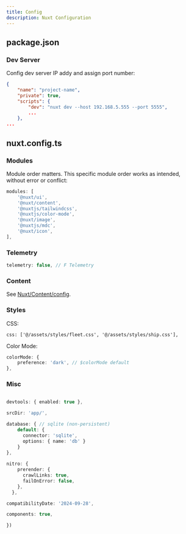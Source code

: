 ```yaml
---
title: Config
description: Nuxt Configuration
---
```


## package.json

### Dev Server

Config dev server IP addy and assign port number:

```json
{
    "name": "project-name",
    "private": true,
    "scripts": {
        "dev": "nuxt dev --host 192.168.5.555 --port 5555",
		...
    },
...
```

## nuxt.config.ts

### Modules

Module order matters.  This specific module order works as intended, without error or conflict: 

```ts
modules: [
    '@nuxt/ui',
    '@nuxt/content', 
    '@nuxtjs/tailwindcss', 
    '@nuxtjs/color-mode',
    '@nuxt/image', 
    '@nuxtjs/mdc', 
    '@nuxt/icon',
],
```

### Telemetry

```js
telemetry: false, // F Telemetry
```

### Content

See [Nuxt/Content/config](/content/1.frameworks/nuxt/content/config.md).

### Styles

CSS:

```TS
css: ['@/assets/styles/fleet.css', '@/assets/styles/ship.css'],
```

Color Mode:

```ts
colorMode: {
    preference: 'dark', // $colorMode default
},
```

### Misc

```ts

devtools: { enabled: true },

srcDir: 'app/',

database: { // sqlite (non-persistent)
    default: {
      connector: 'sqlite',
      options: { name: 'db' }
    }
},
      
nitro: {
    prerender: {
      crawlLinks: true,
      failOnError: false,
    },
  },

compatibilityDate: '2024-09-28',

components: true,

})
```
